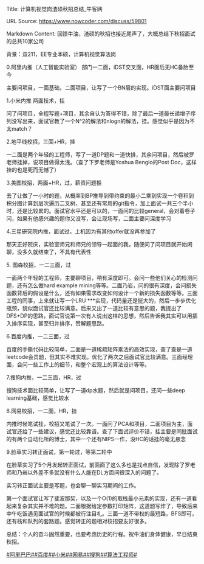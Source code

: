 Title: 计算机视觉岗渣硕秋招总结_牛客网

URL Source: https://www.nowcoder.com/discuss/59801

Markdown Content:
回馈牛油，渣硕的秋招也接近尾声了，大概总结下秋招面试的总共10家公司

背景：双211，EE专业本硕，计算机视觉算法岗

0.阿里内推（人工智能实验室） 部门一二面，iDST交叉面，HR面后无HC备胎至今

主要问项目，一面基础，二面项目，让写了一个BN层的实现。iDST面主要问项目

1.小米内推 两面技术，挂

问了问项目，全程写题+项目，其余自认为答得不错，除了最后一道最长递增子序列没写出来，面试官教了一个N^2的解法和nlogn的解法，挂。感觉似乎是因为不太match？

2.地平线校招，三面+HR，挂

一二面是两个年轻的工程师，写了一道DP题和一道快排，其余问项目，然后被罗老师挂掉，说项目做得太浅。（查了下罗老师是Yoshua Bengio的Post Doc，这样挂的也是死而无憾了）

3.美图校招，两面+HR，过，薪资问题拒

去了让做了一小时的题，从概率到BP推导到带约束的最小二乘到实现一个卷积到积分图计算到层次遍历二叉树，甚至还有常用的git指令，加上面试一共三个半小时，还是比较累的。面试官水平还是可以的，一面问的比较general，会对着卷子问，如果有他感兴趣的题你又没写，会让现场写，二面主要问深度学习

4.三星研究院内推，面试过，上机因为有其他offer就没再参加了

那天正好院庆，实验室师兄和师兄的领导一起面的我，随便问了问项目就开始闲聊，没多久就结束了，不具有代表性

5\. 图森校招，一二三面，过

一面两个年轻的工程师，主要聊项目，稍有深度即可。会问一些他们关心的检测问题，还有怎么做hard example mining等等。二面乃岩，问的很有深度，会问损失函数背后的假设是什么，还有如果需求改变如何设计一个新的损失函数等等。三面工程的同事，上来就让写一个LRU \*\*\*实现，代码量还是挺大的，然后一步步优化瓶颈，貌似面试官还比较满意。后来又出了一道比较有意思的题，我提出了DFS+DP的思路，面试官说第一次有人说出这样的思想，然后告诉我其实可以用插入排序实现，甚至归并排序，赞解题思路。

6.百度内推，一二三面，过

百度的手撕代码比较简单，二面是一道稀疏矩阵乘法的高效实现，查了查是一道leetcode会员题，但其实不难实现。优化了两次之后面试官比较满意。三面经理面，会问一些工作上的细节，和整个宏观上的算法设计等等。

7.搜狗内推，一二三面，HR，过

搜狗技术面比较简单，让写了一道dp水题，然后就是问项目，还问一些deep learning基础，感觉比较水

8.网易校招，一二面，HR，挂

内推时候笔试挂，校招又笔试了一次。一面问了PCA和项目，二面项目为主，面试官还给了一些建议，感觉还比较靠谱。查了下面试评价不错，挂主要是同批面试的有两个自动化所的博士，其中一个还有NIPS一作，没HC的话挂的毫无悬念

9.脸草实习转正面试，第一轮过，等第二轮中

在脸草实习了5个月发起转正面试，前面面了这么多也是找点自信，发现除了罗老师和乃岩以外差不多就没有什么人能在DL方面问很深入的问题了。

实习转正面试主要是写题，也会聊一聊实习期间的工作。

第一个面试官让写了斐波那契，以及一个O(1)的取栈最小元素的实现，还有一道看起来复杂其实并不难的题。二面根据给定参数打印矩阵，这道题写炸了，导致后来中午吃饭遇见面试官的时候都被行注目礼。三面一道不带权的最短路，BFS即可，还有栈和队列的套路题。感觉转正的题相对校招要友好很多。

总结：个人的奋斗固然重要，也要考虑历史的行程。祝牛油们身体健康，早日结束秋招。

[#阿里巴巴#](https://www.nowcoder.com/enterprise/134/discussion)[#百度#](https://www.nowcoder.com/enterprise/139/discussion)[#小米#](https://www.nowcoder.com/enterprise/147/discussion)[#网易#](https://www.nowcoder.com/enterprise/149/discussion)[#搜狗#](https://www.nowcoder.com/enterprise/659/discussion)[#算法工程师#](https://www.nowcoder.com/creation/subject/146d543971d045ba84b4b8a4dd573fff)

